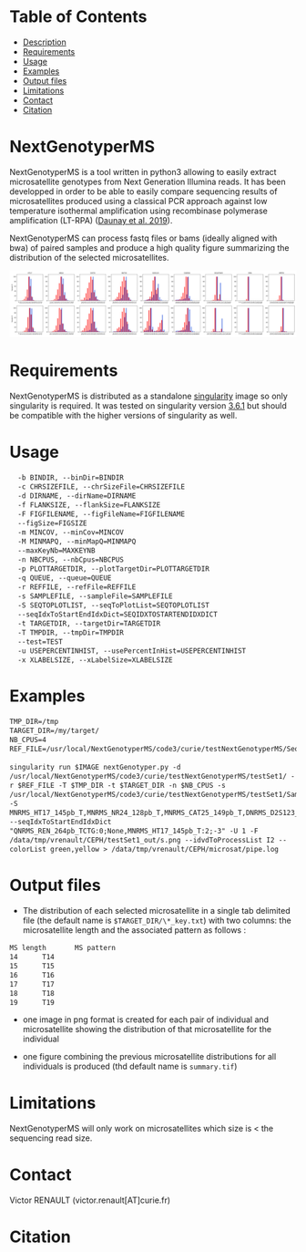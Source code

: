 # Table of Contents  
* [Description](#nextgenotyperms)  
* [Requirements](#requirements)
* [Usage](#usage)
* [Examples](#examples)
* [Output files](#output-files)
* [Limitations](#limitations)
* [Contact](#contact)
* [Citation](#citation)


# NextGenotyperMS
NextGenotyperMS is a tool written in python3 allowing to easily extract microsatellite genotypes from Next Generation Illumina reads. It has been developped in order to be able to easily compare sequencing results of microsatellites produced using a classical PCR approach against low temperature isothermal amplification using recombinase polymerase amplification (LT-RPA) ([Daunay et al. 2019](https://academic.oup.com/nar/article/47/21/e141/5570702])).

NextGenotyperMS can process fastq files or bams (ideally aligned with bwa) of paired samples and produce a high quality figure summarizing the distribution of the selected microsatellites. 

![Alt text](img/summary.png?raw=true "Microsatellite distribution")

# Requirements
NextGenotyperMS is distributed as a standalone [singularity](https://github.com/hpcng/singularity/releases) image so only singularity is required. It was tested on singularity version [3.6.1](https://github.com/hpcng/singularity/releases/tag/v3.6.1) but should be compatible with the higher versions of singularity as well.

# Usage
```
  -b BINDIR, --binDir=BINDIR
  -c CHRSIZEFILE, --chrSizeFile=CHRSIZEFILE
  -d DIRNAME, --dirName=DIRNAME
  -f FLANKSIZE, --flankSize=FLANKSIZE
  -F FIGFILENAME, --figFileName=FIGFILENAME
  --figSize=FIGSIZE     
  -m MINCOV, --minCov=MINCOV
  -M MINMAPQ, --minMapQ=MINMAPQ
  --maxKeyNb=MAXKEYNB   
  -n NBCPUS, --nbCpus=NBCPUS
  -p PLOTTARGETDIR, --plotTargetDir=PLOTTARGETDIR
  -q QUEUE, --queue=QUEUE
  -r REFFILE, --refFile=REFFILE
  -s SAMPLEFILE, --sampleFile=SAMPLEFILE
  -S SEQTOPLOTLIST, --seqToPlotList=SEQTOPLOTLIST
  --seqIdxToStartEndIdxDict=SEQIDXTOSTARTENDIDXDICT
  -t TARGETDIR, --targetDir=TARGETDIR
  -T TMPDIR, --tmpDir=TMPDIR
  --test=TEST           
  -u USEPERCENTINHIST, --usePercentInHist=USEPERCENTINHIST
  -x XLABELSIZE, --xLabelSize=XLABELSIZE
```


# Examples
```IMAGE=NextGenotyperMS.sif
TMP_DIR=/tmp
TARGET_DIR=/my/target/
NB_CPUS=4
REF_FILE=/usr/local/NextGenotyperMS/code3/curie/testNextGenotyperMS/Sequence_MS_AmpSeq2.fa

singularity run $IMAGE nextGenotyper.py -d /usr/local/NextGenotyperMS/code3/curie/testNextGenotyperMS/testSet1/ -r $REF_FILE -T $TMP_DIR -t $TARGET_DIR -n $NB_CPUS -s /usr/local/NextGenotyperMS/code3/curie/testNextGenotyperMS/testSet1/Samples.txt -S MNRMS_HT17_145pb_T,MNRMS_NR24_128pb_T,MNRMS_CAT25_149pb_T,DNRMS_D2S123_227pb_CAxTA1CAy,QNRMS_REN_264pb_TCTG,QNRMS_HPRTII_304pb_TCTA --seqIdxToStartEndIdxDict "QNRMS_REN_264pb_TCTG:0;None,MNRMS_HT17_145pb_T:2;-3" -U 1 -F /data/tmp/vrenault/CEPH/testSet1_out/s.png --idvdToProcessList I2 --colorList green,yellow > /data/tmp/vrenault/CEPH/microsat/pipe.log
```

# Output files
* The distribution of each selected microsatellite in a single tab delimited file (the default name is ```$TARGET_DIR/\*_key.txt```) with two columns: the microsatellite length and the associated pattern as follows : 

```MNRMS_HT17_145pb_T
MS length       MS pattern
14      T14
15      T15
16      T16
17      T17
18      T18
19      T19
```

* one image in png format is created for each pair of individual and microsatellite showing the distribution of that microsatellite for the individual

* one figure combining the previous microsatellite distributions for all individuals is produced (thd default name is ```summary.tif```)


# Limitations
NextGenotyperMS will only work on microsatellites which size is < the sequencing read size.

# Contact
Victor RENAULT (victor.renault[AT]curie.fr)

# Citation
